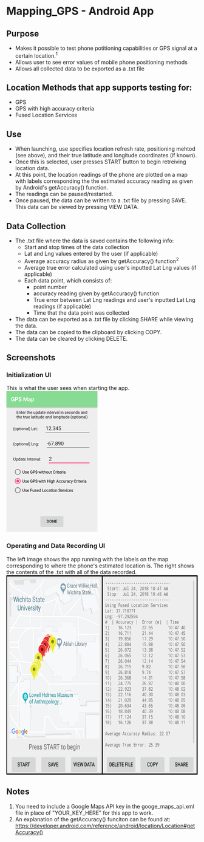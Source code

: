 # Mapping_GPS - Android App
## Purpose
- Makes it possible to test phone potitioning capabilities or GPS signal at a certain location.<sup>1</sup>
- Allows user to see error values of mobile phone positioning methods
- Allows all collected data to be exported as a .txt file
## Location Methods that app supports testing for:
* GPS
* GPS with high accuracy criteria
* Fused Location Services
## Use
- When launching, use specifies location refresh rate, positioning mehtod (see above), and their true latitude and longitude coordinates (if known).
- Once this is selected, user presses START button to begin retreiving location data. 
- At this point, the location readings of the phone are plotted on a map with labels corresponding the the estimated accuracy reading as given by Android's getAccuracy() function.
- The readings can be paused/restarted.
- Once paused, the data can be written to a .txt file by pressing SAVE. This data can be viewed by pressing VIEW DATA.
## Data Collection
- The .txt file where the data is saved contains the following info:
  - Start and stop times of the data collection
  - Lat and Lng values entered by the user (if applicable)
  - Average accuracy radius as given by getAccuracy() function<sup>2</sup>
  - Average true error calculated using user's inputted Lat Lng values (if applicable)
  - Each data point, which consists of:
    - point number
    - accuracy reading given by getAccuracy() function
    - True error between Lat Lng readings and user's inputted Lat Lng readings (if applicable)
    - Time that the data point was collected
- The data can be exported as a .txt file by clicking SHARE while viewing the data.
- The data can be copied to the clipboard by clicking COPY.
- The data can be cleared by clicking DELETE.
## Screenshots
### Initialization UI
This is what the user sees when starting the app.  
<img src="StartingUI.png" width="240" height="371">
### Operating and Data Recording UI
The left image shows the app running with the labels on the map corresponding to where the phone's estimated location is. The right shows the contents of the .txt with all of the data recorded.
<img src="screenshots.png" width="679" height="525">
## Notes
1. You need to include a Google Maps API key in the googe_maps_api.xml file in place of "YOUR_KEY_HERE" for this app to work.
2. An explanation of the getAccuracy() funciton can be found at: https://developer.android.com/reference/android/location/Location#getAccuracy()
